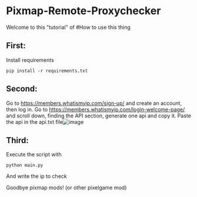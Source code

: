# Pixmap-Remote-Proxychecker

Welcome to this "tutorial" of #How to use this thing

## First: 
Install requirements
```
pip install -r requirements.txt
```
## Second:
Go to https://members.whatismyip.com/sign-up/ and create an account, then log in. Go to https://members.whatismyip.com/login-welcome-page/ and scroll down, finding the API section, generate one api and copy it. Paste the api in the api.txt file![image](https://github.com/Demz18/Pixmap-Remote-Proxychecker/assets/111712178/e9755016-92c3-47fb-a9ef-a227e4cd9b6a)

## Third: 
Execute the script with 
```
python main.py
```
And write the ip to check

Goodbye pixmap mods! (or other pixelgame mod)


